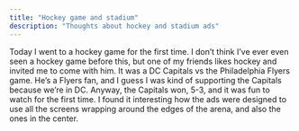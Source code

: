 ```yaml
---
title: "Hockey game and stadium"
description: "Thoughts about hockey and stadium ads"
---
```


Today I went to a hockey game for the first time. I don’t think I’ve ever even seen a hockey game before this, but one of my friends likes hockey and invited me to come with him. It was a DC Capitals vs the Philadelphia Flyers game. He’s a Flyers fan, and I guess I was kind of supporting the Capitals because we’re in DC. Anyway, the Capitals won, 5-3, and it was fun to watch for the first time. I found it interesting how the ads were designed to use all the screens wrapping around the edges of the arena, and also the ones in the center.
